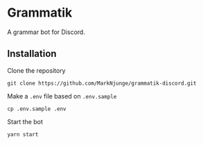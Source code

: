 # Grammatik

A grammar bot for Discord.

## Installation

Clone the repository

```
git clone https://github.com/MarkNjunge/grammatik-discord.git
```

Make a `.env` file based on `.env.sample`

```
cp .env.sample .env
```

Start the bot

```
yarn start
```
